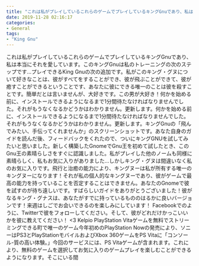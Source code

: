 ```yaml
---
title: "これは私がプレイしているこれらのゲームでプレイしているキングGnuであり、私は本当にそれを愛しています。"
date: 2019-11-28 02:16:17
categories:
- General
tags:
- "King Gnu"
---
```


これは私がプレイしているこれらのゲームでプレイしているキングGnuであり、私は本当にそれを愛しています。このキングGnuは私のトレーニングの次のステップです...プレイできるKing Gnuの次の追加です。私がこのキング・グヌについて好きなことは、彼がすべてをすることができ、彼が飛ぶことができて、彼が癒すことができるということです、あなたに彼にできる唯一のことは彼を殺すことです。簡単だとは言いませんが、大好きです。この男が大好き！何かを始める前に、インストールできるようになるまで1分間待たなければなりませんでした。それがもうなくなるかどうかはわかりません。更新します。何かを始める前に、インストールできるようになるまで1分間待たなければなりませんでした。それがもうなくなるかどうかはわかりません。更新します。キングGnuの「飛んでみたい、手伝ってくれませんか」のスクリーンショットです。あなた自身のガイドを読んだ後、フィードバックをくれたので、ついにキングGNUを試してみたいと思いました。新しく構築したGnomeでGnu王を初めて試したとき、このGnu王の素晴らしさをすぐに認識しました。私がプレイした他のノームも同様に素晴らしく、私もお気に入りがありました…しかしキング・グヌは間違いなく私のお気に入りです。飛行と治癒の能力により、キングヌーは私が所有する唯一のキングヌーになります！それが私の個人的なキングヌーであり、彼がゲームで最高の能力を持っていることを否定することはできません。あなたのGnomeで彼を試すのが待ち遠しいです。すばらしいガイドをありがとうございました！彼がなるキング・グナスは、あなたがすでに持っているもののはるかに良いバージョンです！来週はしごでお会いできるのを楽しみにしています！ Facebookでのように、Twitterで彼をフォローしてください。そして、彼がどれだけかっこいいかを彼に教えてください！ &lt;3 Kelpio PlayStation Vitaゲームを無料でストリーミングできる町で唯一のゲーム今年初めのPlayStation Nowの発売により、ソニーはPS3とPlayStationモバイルおよびXbox 360ゲームをPS Vitaに「コンソール-質の高い体験。」今回のサービスには、PS Vitaゲームが含まれます。これにより、無料のゲームを選択してお気に入りのゲームプレイを楽しむことができるようになります。そこにいる間
